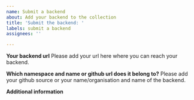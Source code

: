 ```yaml
---
name: Submit a backend
about: Add your backend to the collection
title: 'Submit the backend: '
labels: submit a backend
assignees: ''

---
```


**Your backend url**
Please add your url here where you can reach your backend.

**Which namespace and name or github url does it belong to?**
Please add your github source or your name/organisation and name of the backend.

**Additional information**

